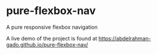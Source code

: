 # pure-flexbox-nav
A pure responsive flexbox navigation

A live demo of the project is found at https://abdelrahman-gado.github.io/pure-flexbox-nav/
